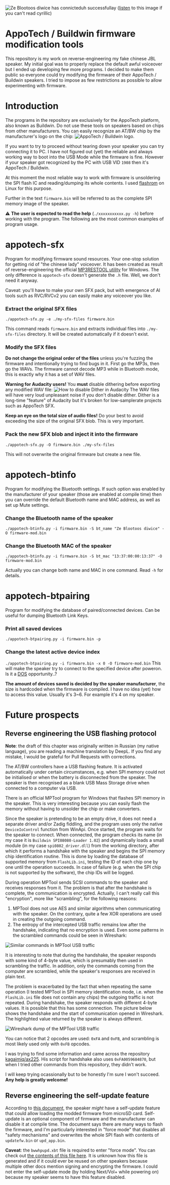 ![Ze Blootoos diwice has connicteduh successfullay](images/001.png)
([listen](https://www.youtube.com/watch?v=uRhmus2BdKc&t=31s) to this image if you can't read cyrillic)

# AppoTech / Buildwin firmware modification tools
This repository is my work on reverse-engineering my fake chinese JBL speaker. My initial goal was to properly replace the default awful voiceover but I ended up developing few more programs. I decided to make them public so everyone could try modifying the firmware of their AppoTech / Buildwin speakers. I tried to impose as few restrictions as possible to allow experimenting with firmware.

# Introduction
The programs in the repository are exclusively for the AppoTech platform, also known as Buildwin. Do not use these tools on speakers based on chips from other manufacturers. You can easily recognize an AT/BW chip by the manufacturer's logo on the chip: ![AppoTech / Buildwin logo](images/002.jpg).

If you want to try to proceed without tearing down your speaker you can try connecting it to PC. I have not figured out (yet) the reliable and always working way to boot into the USB Mode while the firmware is fine. However if your speaker got recognized by the PC with USB VID `1908` then it's AppoTech / Buildwin.

At this moment the most reliable way to work with firmware is unsoldering the SPI flash IC and reading/dumping its whole contents. I used [flashrom](https://github.com/flashrom/flashrom) on Linux for this purpose.

Further in the text `firmware.bin` will be referred to as the complete SPI memory image of the speaker.

⚠️ **The user is expected to read the help** (`./xxxxxxxxxxx.py -h`) before working with the program. The following are the most common examples of program usage.

# appotech-sfx
Program for modifying firmware sound resources. Your one-stop solution for getting rid of "the chinese lady" voiceover. It has been created as result of reverse-engineering the official [MP3RESTOOL utility](https://github.com/Edragon/buildwin/blob/master/Tools/MP3RESTOOL/EN/MP3RESTOOL.exe) for Windows. The only difference is `appotech-sfx` doesn't generate the `.h` file. Well, we don't need it anyway.

Caveat: you'll have to make your own SFX pack, but with emergence of AI tools such as RVC/RVCv2 you can easily make any voiceover you like.

### Extract the original SFX files
`./appotech-sfx.py -e ./my-sfx-files firmware.bin`

This command reads `firmware.bin` and extracts individual files into `./my-sfx-files` directory. It will be created automatically if it doesn't exist.

### Modify the SFX files
**Do not change the original order of the files** unless you're fuzzing the firmware and intentionally trying to find bugs in it. First go the MP3s, then go the WAVs. The firmware cannot decode MP3 while in Bluetooth mode, this is exactly why it has a set of WAV files.

**Warning for Audacity users!** You **must** disable dithering before exporting any modified WAV file:
![How to disable Dither in Audacity](images/003.png)
The WAV files will have very loud unpleasant noise if you don't disable dither. Dither is a long-time "feature" of Audacity but it's broken for low-samplerate projects such as AppoTech SFX.

**Keep an eye on the total size of audio files!** Do your best to avoid exceeding the size of the original SFX blob. This is very important.

### Pack the new SFX blob and inject it into the firmware
`./appotech-sfx.py -O firmware.bin ./my-sfx-files`

This will not overwrite the original firmware but create a new file.

# appotech-btinfo
Program for modifying the Bluetooth settings. If such option was enabled by the manufacturer of your speaker (those are enabled at compile time) then you can override the default Bluetooth name and MAC address, as well as set up Mute settings.

### Change the Bluetooth name of the speaker
`./appotech-btinfo.py -i firmware.bin -S bt_name "Ze Blootoos diwice" -O firmware-mod.bin`

### Change the Bluetooth MAC of the speaker
`./appotech-btinfo.py -i firmware.bin -S bt_mac "13:37:00:00:13:37" -O firmware-mod.bin`

Actually you can change both name and MAC in one command. Read `-h` for details.

# appotech-btpairing
Program for modifying the database of paired/connected devices. Can be useful for dumping Bluetooth Link Keys.

### Print all saved devices
`./appotech-btpairing.py -i firmware.bin -p`

### Change the latest active device index
`./appotech-btpairing.py -i firmware.bin -x 0 -O firmware-mod.bin`
This will make the speaker try to connect to the specified device after poweron. Is it a [DOS](https://en.wikipedia.org/wiki/Denial-of-service_attack) opportunity..?

**The amount of devices saved is decided by the speaker manufacturer**, the size is hardcoded when the firmware is compiled. I have no idea (yet) how to access this value. Usually it's 3~6. For example it's 4 on my speaker.

# Future prospects
## Reverse engineering the USB flashing protocol
**Note**: the draft of this chapter was originally written in Russian (my native language), you are reading a machine translation by DeepL. If you find any mistake, I would be grateful for Pull Requests with corrections.

The AT/BW controllers have a USB flashing feature. It is activated automatically under certain circumstances, e.g. when SPI memory could not be initialised or when the battery is disconnected from the speaker. The speaker is then recognised as a blank USB Mass Storage drive when connected to a computer via USB.

There is an official MPTool program for Windows that flashes SPI memory in the speaker. This is very interesting because you can easily flash the memory without having to unsolder the chip or make converters.

Since the speaker is pretending to be an empty drive, it does not need a separate driver and/or Zadig fiddling, and the program uses only the native `DeviceIoControl` function from WinApi. Once started, the program waits for the speaker to connect. When connected, the program checks its name (in my case it is `Buildwin SPI08080-Loader 1.02`) and dynamically loads a small module (in my case `spi0802_driver.dll`) from the working directory, after which it performs a handshake with the speaker and begins the SPI memory chip identification routine. This is done by loading the database of supported memory from `FlashLib.ini`, testing the ID of each chip one by one until the operation succeeds. In case of failure (e.g. when the SPI chip is not supported by the software), the chip IDs will be logged.

During operation MPTool sends SCSI commands to the speaker and receives responses from it. The problem is that after the handshake is complete, the communication is encrypted. Actually, I can't really call this "encryption", more like "scrambling", for the following reasons:
1. MPTool does not use AES and similar algorithms when communicating with the speaker. On the contrary, quite a few XOR operations are used in creating the outgoing command.
2. The entropy of the intercepted USB traffic remains low after the handshake, indicating that no encryption is used. Even some patterns in the scrambled commands could be seen in Wireshark:

![Similar commands in MPTool USB traffic](images/004.png)

It is interesting to note that during the handshake, the speaker responds with some kind of 4-byte value, which is presumably then used in scrambling the traffic. In addition, only the commands coming from the computer are scrambled, while the speaker's responses are received in plain text.

The problem is exacerbated by the fact that when repeating the same operation (I tested MPTool in SPI memory identification mode, i.e. when the `FlashLib.ini` file does not contain any chips) the outgoing traffic is not repeated. During handshake, the speaker responds with different 4-byte values. It is possible that this has some connection. The picture below shows the handshake and the start of communication opened in Wireshark. The highlighted value returned by the speaker is always different. 

![Wireshark dump of the MPTool USB traffic](images/005.png)

You can notice that 2 opcodes are used: `0xFA` and `0xFB`, and scrambling is most likely used only with `0xFB` opcodes.

I was trying to find some information and came across the repository [kagaimiq/ax225](https://github.com/kagaimiq/ax225/blob/87b0a5e4db88a0c3c63b9bb4b25d1d85300b1067/progs/ax225fun.py#L70). His script for handshake also uses `0xFA0059684870`, but when I tried other commands from this repository, they didn't work.

I will keep trying ocassionally but to be honestly I'm sure I won't succeed. **Any help is greatly welcome!**

## Reverse engineering the self-update feature
According to [this document](https://github.com/Edragon/buildwin/blob/master/AX2227_BTBOXSDK_V110_20141010/DOC/SD%E5%8D%A1%E5%8D%87%E7%BA%A7%E6%A8%A1%E5%BC%8F.pdf), the speaker *might* have a self-update feature that could allow loading the modded firmware from microSD card. Self-update is an optional component of firmware and the manufacturer can disable it at compile time. The document says there are many ways to flash the firmware, and I'm particularly interested in "force mode" that disables all "safety mechanisms" and overwrites the whole SPI flash with contents of `updatefw.bin` or `upd_app.bin`.

**Caveat**: the `bwwhpupd.xbt` file is required to enter "force mode". You can check out [the contents of this file here](https://github.com/Edragon/buildwin/blob/master/AX2227_BTBOXSDK_V110_20141010/APP_LLP/Debug/Exe/bin/bwwhpupd.xbt). It is unknown how this file is generated and if it could ever be reused on other speakers because multiple other docs mention signing and encrypting the firmware. I could not enter the self-update mode (by holding Next/Vol+ while powering on) because my speaker seems to have this feature disabled.

